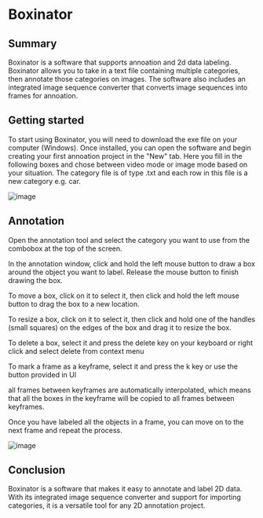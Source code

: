 # Boxinator
## Summary
Boxinator is a software that supports annoation and 2d data labeling. Boxinator allows you to take in a text file containing multiple categories, then annotate those categories on images. The software also includes an integrated image sequence converter that converts image sequences into frames for annoation.

## Getting started
To start using Boxinator, you will need to download the exe file on your computer (Windows). Once installed, you can open the software and begin creating your first annoation project in the "New" tab. Here you fill in the following boxes and chose between video mode or image mode based on your situation. The category file is of type .txt and each row in this file is a new category e.g. car.

![image](https://user-images.githubusercontent.com/67705679/212739592-27922705-eda2-4d0a-8896-4c62195c8b68.png)
## Annotation
Open the annotation tool and select the category you want to use from the combobox at the top of the screen.

In the annotation window, click and hold the left mouse button to draw a box around the object you want to label. Release the mouse button to finish drawing the box.

To move a box, click on it to select it, then click and hold the left mouse button to drag the box to a new location.

To resize a box, click on it to select it, then click and hold one of the handles (small squares) on the edges of the box and drag it to resize the box.

To delete a box, select it and press the delete key on your keyboard or right click and select delete from context menu

To mark a frame as a keyframe, select it and press the k key or use the button provided in UI

all frames between keyframes are automatically interpolated, which means that all the boxes in the keyframe will be copied to all frames between keyframes.

Once you have labeled all the objects in a frame, you can move on to the next frame and repeat the process.

![image](https://user-images.githubusercontent.com/67705679/212743579-fd22d949-e598-46da-b6c7-ef2aadbc1457.png)

## Conclusion
Boxinator is a software that makes it easy to annotate and label 2D data. With its integrated image sequence converter and support for importing categories, it is a versatile tool for any 2D annotation project.
